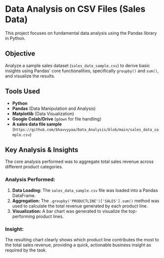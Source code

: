# Data Analysis on CSV Files (Sales Data)

This project focuses on fundamental data analysis using the Pandas library in Python.

## Objective

Analyze a sample sales dataset (`sales_data_sample.csv`) to derive basic insights using Pandas' core functionalities, specifically `groupby()` and `sum()`, and visualize the results.

## Tools Used

* **Python**
* **Pandas** (Data Manipulation and Analysis)
* **Matplotlib** (Data Visualization)
* **Google Colab/Drive** (`gdown` for file handling)
* **A sales data file sample**
 (`https://github.com/bhavvyyaa/Data_Analysis/blob/main/sales_data_sample.csv`)

## Key Analysis & Insights

The core analysis performed was to aggregate total sales revenue across different product categories.

### Analysis Performed:

1.  **Data Loading:** The `sales_data_sample.csv` file was loaded into a Pandas DataFrame.
2.  **Aggregation:** The `.groupby('PRODUCTLINE')['SALES'].sum()` method was used to calculate the total revenue generated by each product line.
3.  **Visualization:** A bar chart was generated to visualize the top-performing product lines.

### Insight:

The resulting chart clearly shows which product line contributes the most to the total sales revenue, providing a quick, actionable business insight as required by the task.
